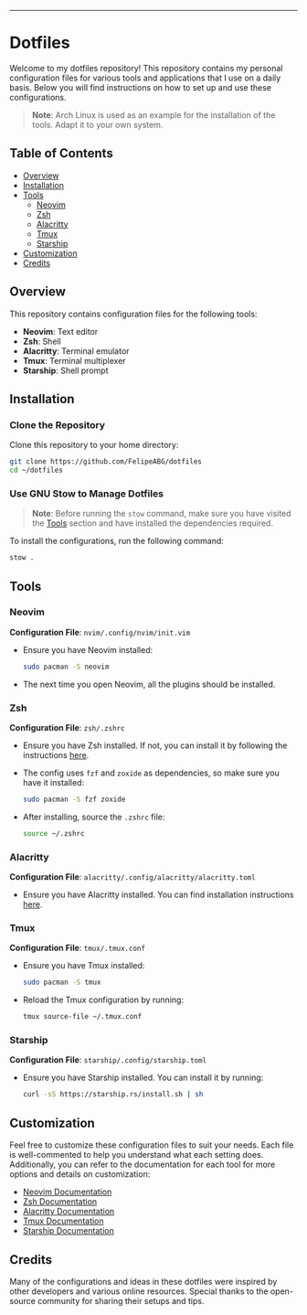 ---

# Dotfiles

Welcome to my dotfiles repository! This repository contains my personal configuration files for various tools and applications that I use on a daily basis. Below you will find instructions on how to set up and use these configurations.

> **Note**: Arch Linux is used as an example for the installation of the tools. Adapt it to your own system.

## Table of Contents

- [Overview](#overview)
- [Installation](#installation)
- [Tools](#tools)
  - [Neovim](#neovim)
  - [Zsh](#zsh)
  - [Alacritty](#alacritty)
  - [Tmux](#tmux)
  - [Starship](#starship)
- [Customization](#customization)
- [Credits](#credits)

## Overview

This repository contains configuration files for the following tools:

- **Neovim**: Text editor
- **Zsh**: Shell
- **Alacritty**: Terminal emulator
- **Tmux**: Terminal multiplexer
- **Starship**: Shell prompt

## Installation

### Clone the Repository



Clone this repository to your home directory:

```sh
git clone https://github.com/FelipeABG/dotfiles
cd ~/dotfiles
```

### Use GNU Stow to Manage Dotfiles

> **Note**: Before running the `stow` command, make sure you have visited the [Tools](#tools) section and have installed the dependencies required.

To install the configurations, run the following command:

```sh
stow .
```

## Tools

### Neovim

**Configuration File**: `nvim/.config/nvim/init.vim`

- Ensure you have Neovim installed:
  ```sh
  sudo pacman -S neovim
  ```
- The next time you open Neovim, all the plugins should be installed.

### Zsh

**Configuration File**: `zsh/.zshrc`

- Ensure you have Zsh installed. If not, you can install it by following the instructions [here](https://github.com/ohmyzsh/ohmyzsh/wiki/Installing-ZSH).
  
- The config uses `fzf` and `zoxide` as dependencies, so make sure you have it installed: 
  ```sh
  sudo pacman -S fzf zoxide
  ```
  
- After installing, source the `.zshrc` file:
  ```sh
  source ~/.zshrc
  ```

### Alacritty

**Configuration File**: `alacritty/.config/alacritty/alacritty.toml`

- Ensure you have Alacritty installed. You can find installation instructions [here](https://github.com/alacritty/alacritty).

### Tmux

**Configuration File**: `tmux/.tmux.conf`

- Ensure you have Tmux installed:
  ```sh
  sudo pacman -S tmux
  ```
  
- Reload the Tmux configuration by running:
  ```sh
  tmux source-file ~/.tmux.conf
  ```

### Starship

**Configuration File**: `starship/.config/starship.toml`

- Ensure you have Starship installed. You can install it by running:
  ```sh
  curl -sS https://starship.rs/install.sh | sh
  ```

## Customization

Feel free to customize these configuration files to suit your needs. Each file is well-commented to help you understand what each setting does. Additionally, you can refer to the documentation for each tool for more options and details on customization:

- [Neovim Documentation](https://neovim.io/doc/)
- [Zsh Documentation](https://zsh.sourceforge.io/Doc/)
- [Alacritty Documentation](https://github.com/alacritty/alacritty/blob/master/README.md)
- [Tmux Documentation](https://github.com/tmux/tmux/wiki)
- [Starship Documentation](https://starship.rs/)

## Credits

Many of the configurations and ideas in these dotfiles were inspired by other developers and various online resources. Special thanks to the open-source community for sharing their setups and tips.

